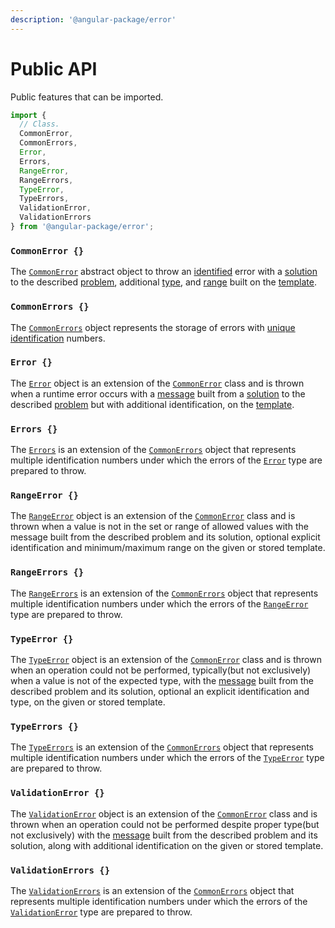 ```yaml
---
description: '@angular-package/error'
---
```


# Public API

Public features that can be imported.

```typescript
import {
  // Class.
  CommonError,
  CommonErrors,
  Error,
  Errors,
  RangeError,
  RangeErrors,
  TypeError,
  TypeErrors,
  ValidationError,
  ValidationErrors
} from '@angular-package/error';
```

### `CommonError {}`

The [`CommonError`](broken-reference) abstract object to throw an [identified](basic-concepts.md#identification) error with a [solution](basic-concepts.md#fix) to the described [problem](basic-concepts.md#problem), additional [type](basic-concepts.md#type), and [range](basic-concepts.md#range) built on the [template](basic-concepts.md#template).

### `CommonErrors {}`

The [`CommonErrors`](public-api.md#commonerrors) object represents the storage of errors with [unique identification](basic-concepts.md#unique-identification) numbers.

### `Error {}`

The [`Error`](public-api.md#error) object is an extension of the [`CommonError`](broken-reference) class and is thrown when a runtime error occurs with a [message](https://app.gitbook.com/s/23iV8ygEQUrhqw7I3D8g/\~/changes/lXvTfsmAkHoNRKsQjxlq/commonerror/accessors/get-message) built from a [solution](https://app.gitbook.com/s/23iV8ygEQUrhqw7I3D8g/\~/changes/lXvTfsmAkHoNRKsQjxlq/commonerror/accessors/get-fix) to the described [problem](https://app.gitbook.com/s/23iV8ygEQUrhqw7I3D8g/\~/changes/lXvTfsmAkHoNRKsQjxlq/commonerror/accessors/get-problem) but with additional identification, on the [template](https://app.gitbook.com/s/23iV8ygEQUrhqw7I3D8g/\~/changes/lXvTfsmAkHoNRKsQjxlq/commonerror/accessors/get-template).

### `Errors {}`

The [`Errors`](public-api.md#errors) is an extension of the [`CommonErrors`](broken-reference) object that represents multiple identification numbers under which the errors of the [`Error`](broken-reference) type are prepared to throw.

### `RangeError {}`

The [`RangeError`](public-api.md#rangeerror) object is an extension of the [`CommonError`](broken-reference) class and is thrown when a value is not in the set or range of allowed values with the message built from the described problem and its solution, optional explicit identification and minimum/maximum range on the given or stored template.

### `RangeErrors {}`

The [`RangeErrors`](public-api.md#rangeerror-1) is an extension of the [`CommonErrors`](broken-reference) object that represents multiple identification numbers under which the errors of the [`RangeError`](broken-reference) type are prepared to throw.

### `TypeError {}`

The [`TypeError`](public-api.md#typeerror) object is an extension of the [`CommonError`](broken-reference) class and is thrown when an operation could not be performed, typically(but not exclusively) when a value is not of the expected type, with the [message](../commonerror/accessors/get-message.md) built from the described problem and its solution, optional an explicit identification and type, on the given or stored template.

### `TypeErrors {}`

The [`TypeErrors`](public-api.md#typeerrors) is an extension of the [`CommonErrors`](broken-reference) object that represents multiple identification numbers under which the errors of the [`TypeError`](broken-reference) type are prepared to throw.

### `ValidationError {}`

The [`ValidationError`](public-api.md#validationerror) object is an extension of the [`CommonError`](broken-reference) class and is thrown when an operation could not be performed despite proper type(but not exclusively) with the [message](../commonerror/accessors/get-message.md) built from the described problem and its solution, along with additional identification on the given or stored template.

### `ValidationErrors {}`

The [`ValidationErrors`](public-api.md#validationerrors) is an extension of the [`CommonErrors`](broken-reference) object that represents multiple identification numbers under which the errors of the [`ValidationError`](broken-reference) type are prepared to throw.
